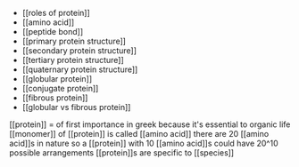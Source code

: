 - [[roles of protein]]
- [[amino acid]]
- [[peptide bond]]
- [[primary protein structure]]
- [[secondary protein structure]]
- [[tertiary protein structure]]
- [[quaternary protein structure]]
- [[globular protein]]
- [[conjugate protein]]
- [[fibrous protein]]
- [[globular vs fibrous protein]] 

[[protein]] = of first importance in greek because it's essential to organic life
[[monomer]] of [[protein]] is called [[amino acid]]
there are 20 [[amino acid]]s in nature so a [[protein]] with 10 [[amino acid]]s could have 20^10 possible arrangements 
[[protein]]s are specific to [[species]]